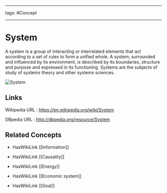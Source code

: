 




---

tags: #Concept

---
# System


A system is a group of interacting or interrelated elements that act according to a set of rules to form a unified whole. A system, surrounded and influenced by its environment, is described by its boundaries, structure and purpose and expressed in its functioning. Systems are the subjects of study of systems theory and other systems sciences.

![System](http://commons.wikimedia.org/wiki/Special:FilePath/OpenSystemRepresentation.svg?width=300)


## Links


Wikipedia URL : https://en.wikipedia.org/wiki/System

DBpedia URL : http://dbpedia.org/resource/System


## Related Concepts


- HasWikiLink [[Information]]

- HasWikiLink [[Causality]]

- HasWikiLink [[Energy]]

- HasWikiLink [[Economic system]]

- HasWikiLink [[Goal]]